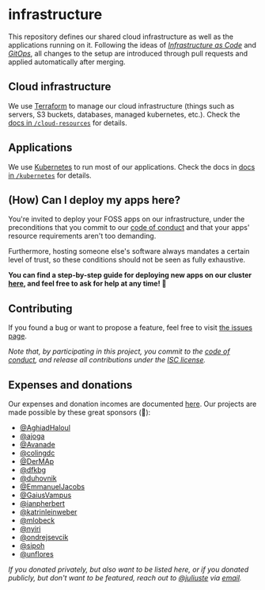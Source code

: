 # infrastructure

This repository defines our shared cloud infrastructure as well as the applications running on it. Following the ideas of *[Infrastructure as Code](https://en.wikipedia.org/wiki/Infrastructure_as_code)* and *[GitOps](https://www.redhat.com/en/topics/devops/what-is-gitops)*, all changes to the setup are introduced through pull requests and applied automatically after merging.

## Cloud infrastructure

We use [Terraform](https://www.terraform.io/) to manage our cloud infrastructure (things such as servers, S3 buckets, databases, managed kubernetes, etc.). Check the [docs in `/cloud-resources`](./cloud-resources/) for details.

## Applications

We use [Kubernetes](https://en.wikipedia.org/wiki/Kubernetes) to run most of our applications. Check the docs in [docs in `/kubernetes`](./kubernetes/) for details.

## (How) Can I deploy my apps here?

You're invited to deploy your FOSS apps on our infrastructure, under the preconditions that you commit to our [code of conduct](./code-of-conduct.md) and that your apps' resource requirements aren't too demanding.

Furthermore, hosting someone else's software always mandates a certain level of trust, so these conditions should not be seen as fully exhaustive.

**You can find a step-by-step guide for deploying new apps on our cluster [here](./kubernetes/#how-can-i-deploy-my-own-app), and feel free to ask for help at any time! 🙂**

## Contributing

If you found a bug or want to propose a feature, feel free to visit [the issues page](https://github.com/public-transport/infrastructure/issues).

_Note that, by participating in this project, you commit to the [code of conduct](code-of-conduct.md), and release all contributions under the [ISC license](https://opensource.org/licenses/ISC)._

## Expenses and donations

Our expenses and donation incomes are documented [here](./cloud-resources/expenses/readme.md). Our projects are made possible by these great sponsors (💚):

- [@AghiadHaloul](https://github.com/AghiadHaloul)
- [@ajoga](https://github.com/ajoga)
- [@Avanade](https://github.com/Avanade)
- [@colingdc](https://github.com/colingdc)
- [@DerMAp](https://github.com/DerMAp)
- [@dfkbg](https://github.com/dfkbg)
- [@duhovnik](https://github.com/duhovnik)
- [@EmmanuelJacobs](https://github.com/EmmanuelJacobs)
- [@GaiusVampus](https://github.com/GaiusVampus)
- [@ianpherbert](https://github.com/ianpherbert)
- [@katrinleinweber](https://github.com/katrinleinweber)
- [@mlobeck](https://github.com/mlobeck)
- [@nyiri](https://github.com/nyiri)
- [@ondrejsevcik](https://github.com/ondrejsevcik)
- [@sipoh](https://github.com/sipoh)
- [@unflores](https://github.com/unflores)

_If you donated privately, but also want to be listed here, or if you donated publicly, but don't want to be featured, reach out to [@juliuste](https://github.com/juliuste) via [email](mailto:mail@juliustens.eu)._
